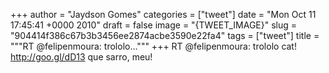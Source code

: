 
+++
author = "Jaydson Gomes"
categories = ["tweet"]
date = "Mon Oct 11 17:45:41 +0000 2010"
draft = false
image = "{TWEET_IMAGE}"
slug = "904414f386c67b3b3456ee2874acbe3590e22fa4"
tags = ["tweet"]
title = """RT @felipenmoura: trololo..."""
+++
RT @felipenmoura: trololo cat! http://goo.gl/dD13 que sarro, meu!

